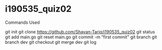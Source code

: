 # i190535_quiz02
Commands Used

git init
git clone https://github.com/Shayan-Tariq/i190535_quiz02
git status
git add main.go
git reset main.go
git commit -m “first commit"
git branch
git branch dev
git checkout
git merge dev
git log
